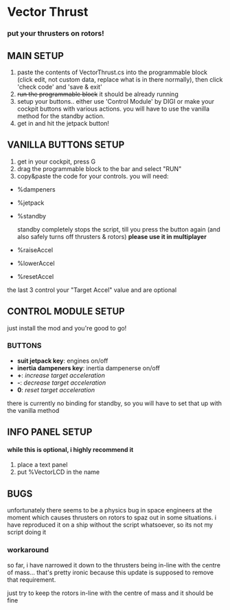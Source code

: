 # Vector Thrust
### put your thrusters on rotors!

## MAIN SETUP
1. paste the contents of VectorThrust.cs into the programmable block (click edit, not custom data, replace what is in there normally), then click 'check code' and 'save & exit'
2. ~~run the programmable block~~ it should be already running
3. setup your buttons.. either use 'Control Module' by DIGI or make your cockpit buttons with various actions. you will have to use the vanilla method for the standby action.
4. get in and hit the jetpack button!

## VANILLA BUTTONS SETUP
1. get in your cockpit, press G
2. drag the programmable block to the bar and select "RUN"
3. copy&paste the code for your controls. you will need:
* %dampeners
* %jetpack
* %standby
   
   standby completely stops the script, till you press the button again (and also safely turns off thrusters & rotors) **please use it in multiplayer**
* %raiseAccel
* %lowerAccel
* %resetAccel

the last 3 control your "Target Accel" value and are optional

## CONTROL MODULE SETUP
just install the mod and you're good to go!

### BUTTONS

* __suit jetpack key__:		engines on/off
* __inertia dampeners key__:	inertia dampenerse on/off
* __+__:			_increase target acceleration_
* __-__:			_decrease target acceleration_
* __0__:			_reset target acceleration_

there is currently no binding for standby, so you will have to set that up with the vanilla method

## INFO PANEL SETUP
#### while this is optional, i highly recommend it
1. place a text panel
2. put %VectorLCD in the name

## BUGS
unfortunately there seems to be a physics bug in space engineers at the moment which causes thrusters on rotors to spaz out in some situations. i have reproduced it on a ship without the script whatsoever, so its not my script doing it

### workaround
so far, i have narrowed it down to the thrusters being in-line with the centre of mass... that's pretty ironic because this update is supposed to remove that requirement.

just try to keep the rotors in-line with the centre of mass and it should be fine
